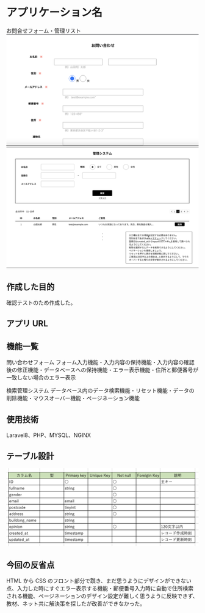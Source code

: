 # アプリケーション名

お問合せフォーム・管理リスト
![問い合わせフォーム](content.png)
![検索管理システム](search.png)

## 作成した目的

確認テストのため作成した。

## アプリ URL

## 機能一覧

問い合わせフォーム
フォーム入力機能・入力内容の保持機能・入力内容の確認後の修正機能・データベースへの保持機能・エラー表示機能・住所と郵便番号が一致しない場合のエラー表示

検索管理システム
データベース内のデータ検索機能・リセット機能・データの削除機能・マウスオーバー機能・ページネーション機能

## 使用技術

Laravel8、PHP、MYSQL、NGINX

## テーブル設計

![検索管理システム](table.png)

## 今回の反省点

HTML から CSS のフロント部分で躓き、まだ思うようにデザインができない点、入力した時にすぐエラー表示する機能・郵便番号入力時に自動で住所検索される機能、ページネーションのデザイン設定が難しく思うように反映できず、教材、ネット共に解決策を探したが改善ができなかった。

